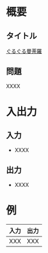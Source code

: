 # 概要
## タイトル
[ぐるぐる曼荼羅](https://codeiq.jp/q/3544)

## 問題
XXXX

# 入出力
## 入力
* XXXX

## 出力
* XXXX

# 例
|入力|出力|
|-|-|
|XXX|XXX|
